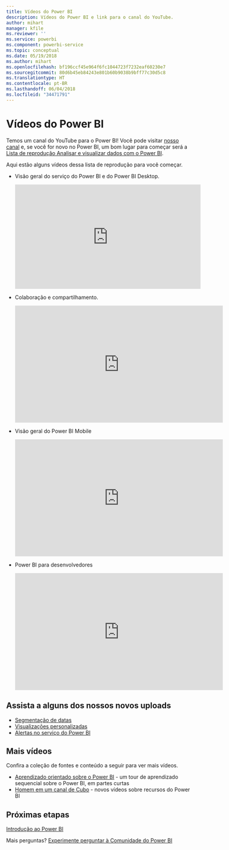 ```yaml
---
title: Vídeos do Power BI
description: Vídeos do Power BI e link para o canal do YouTube.
author: mihart
manager: kfile
ms.reviewer: ''
ms.service: powerbi
ms.component: powerbi-service
ms.topic: conceptual
ms.date: 05/19/2018
ms.author: mihart
ms.openlocfilehash: bf196ccf45e964f6fc1044723f7232eaf60230e7
ms.sourcegitcommit: 80d6b45eb84243e801b60b9038b9bff77c30d5c8
ms.translationtype: HT
ms.contentlocale: pt-BR
ms.lasthandoff: 06/04/2018
ms.locfileid: "34471791"
---
```

# <a name="power-bi-videos"></a>Vídeos do Power BI
Temos um canal do YouTube para o Power BI! Você pode visitar [nosso canal](https://www.youtube.com/user/mspowerbi/videos) e, se você for novo no Power BI, um bom lugar para começar será a [Lista de reprodução Analisar e visualizar dados com o Power BI](https://www.youtube.com/playlist?list=PL1N57mwBHtN0JFoKSR0n-tBkUJHeMP2cP).

Aqui estão alguns vídeos dessa lista de reprodução para você começar.

* Visão geral do serviço do Power BI e do Power BI Desktop.
  
  <iframe width="500" height="281" src="https://www.youtube.com/embed/l2wy4XgQIu0" frameborder="0" allowfullscreen></iframe>
* Colaboração e compartilhamento.
  
  <iframe width="560" height="315" src="https://www.youtube.com/embed/5DABLeJzQYM" frameborder="0" allow="autoplay; encrypted-media" allowfullscreen></iframe>
* Visão geral do Power BI Mobile
  
  <iframe width="560" height="315" src="https://www.youtube.com/embed/07uBWhaCo78" frameborder="0" allow="autoplay; encrypted-media" allowfullscreen></iframe>

* Power BI para desenvolvedores
  <iframe width="560" height="315" src="https://www.youtube.com/embed/47uXJW1GIUY" frameborder="0" allow="autoplay; encrypted-media" allowfullscreen></iframe>  

## <a name="watch-some-of-our-new-uploads"></a>Assista a alguns dos nossos novos uploads
* [Segmentação de datas](https://youtu.be/V7i82ZZm0vw)
* [Visualizações personalizadas](https://youtu.be/d-rXAJ3_uAo)
* [Alertas no serviço do Power BI](https://youtu.be/JbL2-HJ8clE)

## <a name="more-videos"></a>Mais vídeos
Confira a coleção de fontes e conteúdo a seguir para ver mais vídeos.

* [Aprendizado orientado sobre o Power BI](https://powerbi.microsoft.com/guided-learning/) - um tour de aprendizado sequencial sobre o Power BI, em partes curtas
* [Homem em um canal de Cubo](https://www.youtube.com/channel/UCFp1vaKzpfvoGai0vE5VJ0w) - novos vídeos sobre recursos do Power BI

## <a name="next-steps"></a>Próximas etapas
[Introdução ao Power BI](service-get-started.md)

Mais perguntas? [Experimente perguntar à Comunidade do Power BI](http://community.powerbi.com/)

